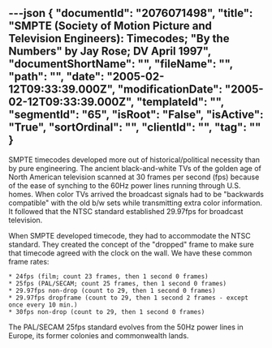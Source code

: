 ---json
{
  "documentId": "2076071498",
  "title": "SMPTE (Society of Motion Picture and Television Engineers): Timecodes; &quot;By the Numbers&quot; by Jay Rose; DV April 1997",
  "documentShortName": "",
  "fileName": "",
  "path": "",
  "date": "2005-02-12T09:33:39.000Z",
  "modificationDate": "2005-02-12T09:33:39.000Z",
  "templateId": "",
  "segmentId": "65",
  "isRoot": "False",
  "isActive": "True",
  "sortOrdinal": "",
  "clientId": "",
  "tag": ""
}
---

SMPTE timecodes developed more out of historical/political necessity than by pure engineering. The ancient black-and-white TVs of the golden age of North American television scanned at 30 frames per second (fps) because of the ease of synching to the 60Hz power lines running through U.S. homes. When color TVs arrived the broadcast signals had to be &quot;backwards compatible&quot; with the old b/w sets while transmitting extra color information. It followed that the NTSC standard established 29.97fps for broadcast television.

When SMPTE developed timecode, they had to accommodate the NTSC standard. They created the concept of the &quot;dropped&quot; frame to make sure that timecode agreed with the clock on the wall. We have these common frame rates:

    * 24fps (film; count 23 frames, then 1 second 0 frames)
    * 25fps (PAL/SECAM; count 25 frames, then 1 second 0 frames)
    * 29.97fps non-drop (count to 29, then 1 second 0 frames)
    * 29.97fps dropframe (count to 29, then 1 second 2 frames - except once every 10 min.)
    * 30fps non-drop (count to 29, then 1 second 0 frames)

The PAL/SECAM 25fps standard evolves from the 50Hz power lines in Europe, its former colonies and commonwealth lands.
